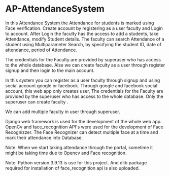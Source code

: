 # AP-AttendanceSystem
In this Attendance System the Attendance for students is marked using Face verification. Create account by registering as a user faculty and Login to account. After Login the faculty has the access to add a students, take Attendance, modify Student details. The faculty can search Attendance of a student using Multiparameter Search, by specifying the student ID, date of attendance, period of Attendance.

The credentials for the Faculty are provided by superuser who has access to the whole database. Alse we can create faculty as a user through register signup and then login to the main account.

In this system you can register as a user faculty through signup and using social account google or facebook. Through google and facebook social account, this web app only creates user, The credentials for the Faculty are provided by the superuser who has access to the whole database. Only the superuser can create faculty .

We can add multiple faculty in user through superuser.

Django web framework is used for the development of the whole web app. OpenCv and face_recognition API's were used for the development of Face Recognizzer. The Face Recognizer can detect multiple face at a time and mark their attendance into Database.

Note: When we start taking attendance through the portal, sometime it might be taking time due to Opencv and Face recognition.

Note: Python version 3.9.13 is use for this project. And dlib package required for installation of face_recognition api is also uploaded.
